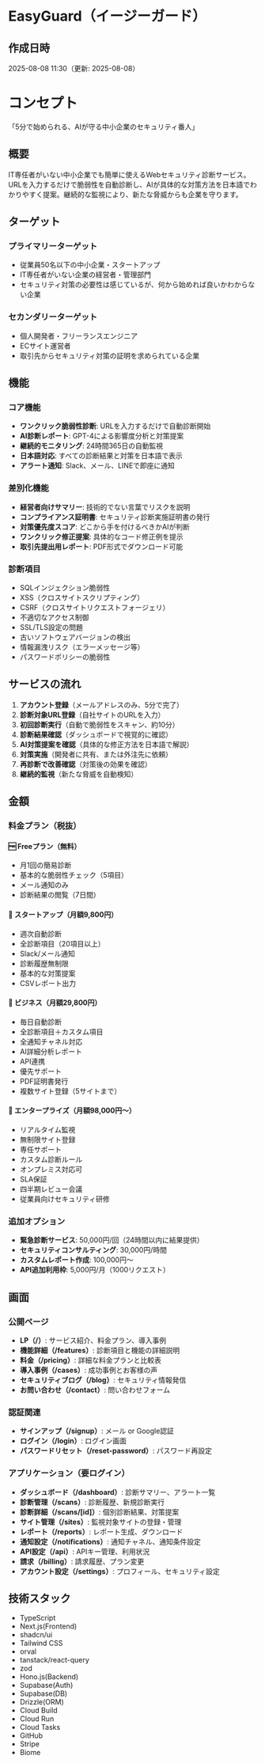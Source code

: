 # EasyGuard（イージーガード）

## 作成日時
2025-08-08 11:30（更新: 2025-08-08）

# コンセプト
「5分で始められる、AIが守る中小企業のセキュリティ番人」

## 概要
IT専任者がいない中小企業でも簡単に使えるWebセキュリティ診断サービス。URLを入力するだけで脆弱性を自動診断し、AIが具体的な対策方法を日本語でわかりやすく提案。継続的な監視により、新たな脅威からも企業を守ります。

## ターゲット
### プライマリーターゲット
- 従業員50名以下の中小企業・スタートアップ
- IT専任者がいない企業の経営者・管理部門
- セキュリティ対策の必要性は感じているが、何から始めれば良いかわからない企業

### セカンダリーターゲット
- 個人開発者・フリーランスエンジニア
- ECサイト運営者
- 取引先からセキュリティ対策の証明を求められている企業

## 機能
### コア機能
- **ワンクリック脆弱性診断**: URLを入力するだけで自動診断開始
- **AI診断レポート**: GPT-4による影響度分析と対策提案
- **継続的モニタリング**: 24時間365日の自動監視
- **日本語対応**: すべての診断結果と対策を日本語で表示
- **アラート通知**: Slack、メール、LINEで即座に通知

### 差別化機能
- **経営者向けサマリー**: 技術的でない言葉でリスクを説明
- **コンプライアンス証明書**: セキュリティ診断実施証明書の発行
- **対策優先度スコア**: どこから手を付けるべきかAIが判断
- **ワンクリック修正提案**: 具体的なコード修正例を提示
- **取引先提出用レポート**: PDF形式でダウンロード可能

### 診断項目
- SQLインジェクション脆弱性
- XSS（クロスサイトスクリプティング）
- CSRF（クロスサイトリクエストフォージェリ）
- 不適切なアクセス制御
- SSL/TLS設定の問題
- 古いソフトウェアバージョンの検出
- 情報漏洩リスク（エラーメッセージ等）
- パスワードポリシーの脆弱性

## サービスの流れ
1. **アカウント登録**（メールアドレスのみ、5分で完了）
2. **診断対象URL登録**（自社サイトのURLを入力）
3. **初回診断実行**（自動で脆弱性をスキャン、約10分）
4. **診断結果確認**（ダッシュボードで視覚的に確認）
5. **AI対策提案を確認**（具体的な修正方法を日本語で解説）
6. **対策実施**（開発者に共有、または外注先に依頼）
7. **再診断で改善確認**（対策後の効果を確認）
8. **継続的監視**（新たな脅威を自動検知）

## 金額
### 料金プラン（税抜）
#### 🆓 Freeプラン（無料）
- 月1回の簡易診断
- 基本的な脆弱性チェック（5項目）
- メール通知のみ
- 診断結果の閲覧（7日間）

#### 🚀 スタートアップ（月額9,800円）
- 週次自動診断
- 全診断項目（20項目以上）
- Slack/メール通知
- 診断履歴無制限
- 基本的な対策提案
- CSVレポート出力

#### 💼 ビジネス（月額29,800円）
- 毎日自動診断
- 全診断項目＋カスタム項目
- 全通知チャネル対応
- AI詳細分析レポート
- API連携
- 優先サポート
- PDF証明書発行
- 複数サイト登録（5サイトまで）

#### 🏢 エンタープライズ（月額98,000円〜）
- リアルタイム監視
- 無制限サイト登録
- 専任サポート
- カスタム診断ルール
- オンプレミス対応可
- SLA保証
- 四半期レビュー会議
- 従業員向けセキュリティ研修

### 追加オプション
- **緊急診断サービス**: 50,000円/回（24時間以内に結果提供）
- **セキュリティコンサルティング**: 30,000円/時間
- **カスタムレポート作成**: 100,000円〜
- **API追加利用枠**: 5,000円/月（1000リクエスト）

## 画面
### 公開ページ
- **LP（/）**: サービス紹介、料金プラン、導入事例
- **機能詳細（/features）**: 診断項目と機能の詳細説明
- **料金（/pricing）**: 詳細な料金プランと比較表
- **導入事例（/cases）**: 成功事例とお客様の声
- **セキュリティブログ（/blog）**: セキュリティ情報発信
- **お問い合わせ（/contact）**: 問い合わせフォーム

### 認証関連
- **サインアップ（/signup）**: メール or Google認証
- **ログイン（/login）**: ログイン画面
- **パスワードリセット（/reset-password）**: パスワード再設定

### アプリケーション（要ログイン）
- **ダッシュボード（/dashboard）**: 診断サマリー、アラート一覧
- **診断管理（/scans）**: 診断履歴、新規診断実行
- **診断詳細（/scans/[id]）**: 個別診断結果、対策提案
- **サイト管理（/sites）**: 監視対象サイトの登録・管理
- **レポート（/reports）**: レポート生成、ダウンロード
- **通知設定（/notifications）**: 通知チャネル、通知条件設定
- **API設定（/api）**: APIキー管理、利用状況
- **請求（/billing）**: 請求履歴、プラン変更
- **アカウント設定（/settings）**: プロフィール、セキュリティ設定

## 技術スタック
- TypeScript
- Next.js(Frontend)
- shadcn/ui
- Tailwind CSS
- orval
- tanstack/react-query
- zod
- Hono.js(Backend)
- Supabase(Auth)
- Supabase(DB)
- Drizzle(ORM)
- Cloud Build
- Cloud Run
- Cloud Tasks
- GitHub
- Stripe
- Biome

